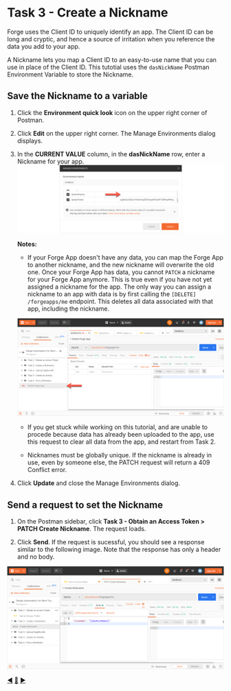 # Task 3 - Create a Nickname

Forge uses the Client ID to uniquely identify an app. The Client ID can be long and cryptic, and hence a source of irritation when you reference the data you add to your app.

A Nickname lets you map a Client ID to an easy-to-use name that you can use in place of the Client ID. This tutotial uses the `dasNickName` Postman Environment Variable to store the Nickname. 

## Save the Nickname to a variable

1. Click the **Environment quick look** icon on the upper right corner of Postman. 

2. Click **Edit** on the upper right corner. The Manage Environments dialog displays.

3. In the **CURRENT VALUE** column, in the **dasNickName** row, enter a Nickname for your app.
   ![Client Id and Client Secret](../images/task3-environment_variables_grid.png "Client Id and Client Secret")

   **Notes:**

    - If your Forge App doesn't have any data, you can map the Forge App to another nickname, and the new nickname will overwrite the old one. Once your Forge App has data, you cannot ``PATCH`` a nickname for your Forge App anymore. This is true even if you have not yet assigned a nickname for the app. The only way you can assign a nickname to an app with data is by first calling the `[DELETE] /forgeapps/me` endpoint. This deletes all data associated with that app, including the nickname.
    
    ![Delete Forge App Data](../images/task3-delete_forge_app.png "Delete Forge App")

    - If you get stuck while working on this tutorial, and are unable to procede because data has already been uploaded to the app, use this request to clear all data from the app, and restart from Task 2.
 

    - Nicknames must be globally unique.  If the nickname is already in use, even by someone else, the PATCH request will return a 409 Conflict error.

4. Click **Update** and close the Manage Environments dialog.

## Send a request to set the Nickname

1. On the Postman sidebar, click **Task 3 - Obtain an Access Token > PATCH Create Nickname**. The request loads.

2. Click  **Send**. If the request is sucessful, you should see a response similar to the following image. Note that the response has only a header and no body.

![Successful nickname](../images/task3-successfull.png "Successful Nickname") 

[:arrow_backward:](task-2.md)  [:arrow_up_small:](../readme.md)  [:arrow_forward:](task-4.md)
